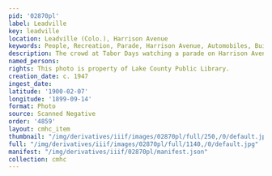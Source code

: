 ```yaml
---
pid: '02870pl'
label: Leadville
key: leadville
location: Leadville (Colo.), Harrison Avenue
keywords: People, Recreation, Parade, Harrison Avenue, Automobiles, Buildings
description: The crowd at Tabor Days watching a parade on Harrison Avenue
named_persons: 
rights: This photo is property of Lake County Public Library.
creation_date: c. 1947
ingest_date: 
latitude: '1900-02-07'
longitude: '1899-09-14'
format: Photo
source: Scanned Negative
order: '4859'
layout: cmhc_item
thumbnail: "/img/derivatives/iiif/images/02870pl/full/250,/0/default.jpg"
full: "/img/derivatives/iiif/images/02870pl/full/1140,/0/default.jpg"
manifest: "/img/derivatives/iiif/02870pl/manifest.json"
collection: cmhc
---
```

